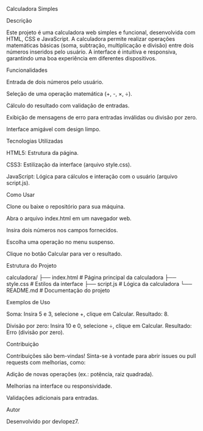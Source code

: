 Calculadora Simples

Descrição

Este projeto é uma calculadora web simples e funcional, desenvolvida com HTML, CSS e JavaScript. A calculadora permite realizar operações matemáticas básicas (soma, subtração, multiplicação e divisão) entre dois números inseridos pelo usuário. A interface é intuitiva e responsiva, garantindo uma boa experiência em diferentes dispositivos.

Funcionalidades





Entrada de dois números pelo usuário.



Seleção de uma operação matemática (+, -, ×, ÷).



Cálculo do resultado com validação de entradas.



Exibição de mensagens de erro para entradas inválidas ou divisão por zero.



Interface amigável com design limpo.

Tecnologias Utilizadas





HTML5: Estrutura da página.



CSS3: Estilização da interface (arquivo style.css).



JavaScript: Lógica para cálculos e interação com o usuário (arquivo script.js).

Como Usar





Clone ou baixe o repositório para sua máquina.



Abra o arquivo index.html em um navegador web.



Insira dois números nos campos fornecidos.



Escolha uma operação no menu suspenso.



Clique no botão Calcular para ver o resultado.

Estrutura do Projeto

calculadora/
├── index.html      # Página principal da calculadora
├── style.css       # Estilos da interface
├── script.js       # Lógica da calculadora
└── README.md       # Documentação do projeto

Exemplos de Uso





Soma: Insira 5 e 3, selecione +, clique em Calcular. Resultado: 8.



Divisão por zero: Insira 10 e 0, selecione ÷, clique em Calcular. Resultado: Erro (divisão por zero).

Contribuição

Contribuições são bem-vindas! Sinta-se à vontade para abrir issues ou pull requests com melhorias, como:





Adição de novas operações (ex.: potência, raiz quadrada).



Melhorias na interface ou responsividade.



Validações adicionais para entradas.

Autor

Desenvolvido por devlopez7.